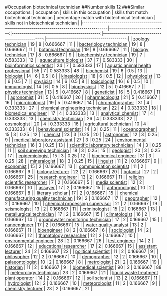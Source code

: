 #Occupation biotechnical technician
##Number skills 12
###Similar occupations:
| occupation                                                                                |   skills in this occupation |   skills that match biotechnical technician |   percentage match with biotechnical technician |   skills not in biotechnical technician |
|:------------------------------------------------------------------------------------------|----------------------------:|--------------------------------------------:|------------------------------------------------:|----------------------------------------:|
| [zoology technician](zoology_technician.md)                                               |                          19 |                                           8 |                                        0.666667 |                                      11 |
| [bacteriology technician](bacteriology_technician.md)                                     |                          19 |                                           8 |                                        0.666667 |                                      11 |
| [botanical technician](botanical_technician.md)                                           |                          19 |                                           8 |                                        0.666667 |                                      11 |
| [biology technician](biology_technician.md)                                               |                          17 |                                           8 |                                        0.666667 |                                       9 |
| [biochemistry technician](biochemistry_technician.md)                                     |                          19 |                                           7 |                                        0.583333 |                                      12 |
| [aquaculture biologist](aquaculture_biologist.md)                                         |                          37 |                                           7 |                                        0.583333 |                                      30 |
| [bioinformatics scientist](bioinformatics_scientist.md)                                   |                          24 |                                           7 |                                        0.583333 |                                      17 |
| [aquatic animal health professional](aquatic_animal_health_professional.md)               |                          55 |                                           7 |                                        0.583333 |                                      48 |
| [biochemist](biochemist.md)                                                               |                          19 |                                           6 |                                        0.5      |                                      13 |
| [biologist](biologist.md)                                                                 |                          14 |                                           6 |                                        0.5      |                                       8 |
| [kinesiologist](kinesiologist.md)                                                         |                          18 |                                           6 |                                        0.5      |                                      12 |
| [physiologist](physiologist.md)                                                           |                          13 |                                           6 |                                        0.5      |                                       7 |
| [physicist](physicist.md)                                                                 |                          14 |                                           6 |                                        0.5      |                                       8 |
| [toxicologist](toxicologist.md)                                                           |                          16 |                                           6 |                                        0.5      |                                      10 |
| [immunologist](immunologist.md)                                                           |                          14 |                                           6 |                                        0.5      |                                       8 |
| [biophysicist](biophysicist.md)                                                           |                          12 |                                           5 |                                        0.416667 |                                       7 |
| [physics technician](physics_technician.md)                                               |                          13 |                                           5 |                                        0.416667 |                                       8 |
| [geneticist](geneticist.md)                                                               |                          16 |                                           5 |                                        0.416667 |                                      11 |
| [agronomist](agronomist.md)                                                               |                          31 |                                           5 |                                        0.416667 |                                      26 |
| [pharmacologist](pharmacologist.md)                                                       |                          21 |                                           5 |                                        0.416667 |                                      16 |
| [microbiologist](microbiologist.md)                                                       |                          19 |                                           5 |                                        0.416667 |                                      14 |
| [chromatographer](chromatographer.md)                                                     |                          31 |                                           4 |                                        0.333333 |                                      27 |
| [chemical engineering technician](chemical_engineering_technician.md)                     |                          22 |                                           4 |                                        0.333333 |                                      18 |
| [biomedical engineer](biomedical_engineer.md)                                             |                          17 |                                           4 |                                        0.333333 |                                      13 |
| [analytical chemist](analytical_chemist.md)                                               |                          17 |                                           4 |                                        0.333333 |                                      13 |
| [chemistry technician](chemistry_technician.md)                                           |                          26 |                                           4 |                                        0.333333 |                                      22 |
| [cosmologist](cosmologist.md)                                                             |                          20 |                                           4 |                                        0.333333 |                                      16 |
| [agricultural technician](agricultural_technician.md)                                     |                          10 |                                           4 |                                        0.333333 |                                       6 |
| [behavioural scientist](behavioural_scientist.md)                                         |                          14 |                                           3 |                                        0.25     |                                      11 |
| [oceanographer](oceanographer.md)                                                         |                          15 |                                           3 |                                        0.25     |                                      12 |
| [chemist](chemist.md)                                                                     |                          23 |                                           3 |                                        0.25     |                                      20 |
| [astronomer](astronomer.md)                                                               |                          12 |                                           3 |                                        0.25     |                                       9 |
| [medical laboratory assistant](medical_laboratory_assistant.md)                           |                          27 |                                           3 |                                        0.25     |                                      24 |
| [environmental technician](environmental_technician.md)                                   |                          16 |                                           3 |                                        0.25     |                                      13 |
| [scientific laboratory technician](scientific_laboratory_technician.md)                   |                          14 |                                           3 |                                        0.25     |                                      11 |
| [soil surveying technician](soil_surveying_technician.md)                                 |                          18 |                                           3 |                                        0.25     |                                      15 |
| [geologist](geologist.md)                                                                 |                          20 |                                           3 |                                        0.25     |                                      17 |
| [epidemiologist](epidemiologist.md)                                                       |                          15 |                                           3 |                                        0.25     |                                      12 |
| [biochemical engineer](biochemical_engineer.md)                                           |                          31 |                                           3 |                                        0.25     |                                      28 |
| [mineralogist](mineralogist.md)                                                           |                          18 |                                           3 |                                        0.25     |                                      15 |
| [linguist](linguist.md)                                                                   |                          11 |                                           2 |                                        0.166667 |                                       9 |
| [economist](economist.md)                                                                 |                          15 |                                           2 |                                        0.166667 |                                      13 |
| [communication scientist](communication_scientist.md)                                     |                          11 |                                           2 |                                        0.166667 |                                       9 |
| [biology lecturer](biology_lecturer.md)                                                   |                          22 |                                           2 |                                        0.166667 |                                      20 |
| [botanist](botanist.md)                                                                   |                          27 |                                           2 |                                        0.166667 |                                      25 |
| [research engineer](research_engineer.md)                                                 |                          13 |                                           2 |                                        0.166667 |                                      11 |
| [religion scientific researcher](religion_scientific_researcher.md)                       |                           7 |                                           2 |                                        0.166667 |                                       5 |
| [media scientist](media_scientist.md)                                                     |                          12 |                                           2 |                                        0.166667 |                                      10 |
| [assayer](assayer.md)                                                                     |                          17 |                                           2 |                                        0.166667 |                                      15 |
| [anthropologist](anthropologist.md)                                                       |                          10 |                                           2 |                                        0.166667 |                                       8 |
| [literary scholar](literary_scholar.md)                                                   |                          17 |                                           2 |                                        0.166667 |                                      15 |
| [chemical manufacturing quality technician](chemical_manufacturing_quality_technician.md) |                          19 |                                           2 |                                        0.166667 |                                      17 |
| [geographer](geographer.md)                                                               |                          12 |                                           2 |                                        0.166667 |                                      10 |
| [chemical processing supervisor](chemical_processing_supervisor.md)                       |                          21 |                                           2 |                                        0.166667 |                                      19 |
| [seismologist](seismologist.md)                                                           |                          13 |                                           2 |                                        0.166667 |                                      11 |
| [criminologist](criminologist.md)                                                         |                          15 |                                           2 |                                        0.166667 |                                      13 |
| [metallurgical technician](metallurgical_technician.md)                                   |                          17 |                                           2 |                                        0.166667 |                                      15 |
| [climatologist](climatologist.md)                                                         |                          16 |                                           2 |                                        0.166667 |                                      14 |
| [groundwater monitoring technician](groundwater_monitoring_technician.md)                 |                          17 |                                           2 |                                        0.166667 |                                      15 |
| [nanoengineer](nanoengineer.md)                                                           |                          17 |                                           2 |                                        0.166667 |                                      15 |
| [water quality analyst](water_quality_analyst.md)                                         |                          13 |                                           2 |                                        0.166667 |                                      11 |
| [bioengineer](bioengineer.md)                                                             |                           8 |                                           2 |                                        0.166667 |                                       6 |
| [sociologist](sociologist.md)                                                             |                          14 |                                           2 |                                        0.166667 |                                      12 |
| [thanatology researcher](thanatology_researcher.md)                                       |                          12 |                                           2 |                                        0.166667 |                                      10 |
| [environmental engineer](environmental_engineer.md)                                       |                          28 |                                           2 |                                        0.166667 |                                      26 |
| [test engineer](test_engineer.md)                                                         |                          14 |                                           2 |                                        0.166667 |                                      12 |
| [educational researcher](educational_researcher.md)                                       |                          17 |                                           2 |                                        0.166667 |                                      15 |
| [assistant lecturer](assistant_lecturer.md)                                               |                          24 |                                           2 |                                        0.166667 |                                      22 |
| [political scientist](political_scientist.md)                                             |                          11 |                                           2 |                                        0.166667 |                                       9 |
| [philosopher](philosopher.md)                                                             |                          12 |                                           2 |                                        0.166667 |                                      10 |
| [demographer](demographer.md)                                                             |                          12 |                                           2 |                                        0.166667 |                                      10 |
| [palaeontologist](palaeontologist.md)                                                     |                          10 |                                           2 |                                        0.166667 |                                       8 |
| [metrologist](metrologist.md)                                                             |                          21 |                                           2 |                                        0.166667 |                                      19 |
| [historian](historian.md)                                                                 |                          11 |                                           2 |                                        0.166667 |                                       9 |
| [biomedical scientist](biomedical_scientist.md)                                           |                          90 |                                           2 |                                        0.166667 |                                      88 |
| [meteorology technician](meteorology_technician.md)                                       |                          23 |                                           2 |                                        0.166667 |                                      21 |
| [liquid waste treatment plant operator](liquid_waste_treatment_plant_operator.md)         |                          14 |                                           2 |                                        0.166667 |                                      12 |
| [soil scientist](soil_scientist.md)                                                       |                          13 |                                           2 |                                        0.166667 |                                      11 |
| [hydrologist](hydrologist.md)                                                             |                          12 |                                           2 |                                        0.166667 |                                      10 |
| [meteorologist](meteorologist.md)                                                         |                          11 |                                           2 |                                        0.166667 |                                       9 |
| [chemistry lecturer](chemistry_lecturer.md)                                               |                          23 |                                           2 |                                        0.166667 |                                      21 |
